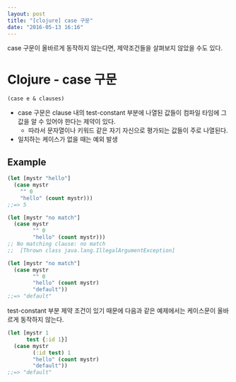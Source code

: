 ```yaml
---
layout: post
title: "[clojure] case 구문"
date: "2016-05-13 16:16"
---
```


case 구문이 올바르게 동작하지 않는다면, 제약조건들을 살펴보지 않았을 수도 있다.

# Clojure - case 구문

`(case e & clauses)`

- case 구문은 clause 내의 test-constant 부분에 나열된 값들이 컴파일 타임에 그 값을 알 수 있어야 한다는 제약이 있다.
  - 따라서 문자열이나 키워드 같은 자기 자신으로 평가되는 값들이 주로 나열된다.
- 일치하는 케이스가 없을 때는 예외 발생


## Example

```clojure
(let [mystr "hello"]
  (case mystr
    "" 0
    "hello" (count mystr)))
;;=> 5

(let [mystr "no match"]
  (case mystr
        "" 0
        "hello" (count mystr)))
;; No matching clause: no match
;;  [Thrown class java.lang.IllegalArgumentException]

(let [mystr "no match"]
  (case mystr
        "" 0
        "hello" (count mystr)
        "default"))
;;=> "default"
```

test-constant 부분 제약 조건이 있기 때문에 다음과 같은 예제에서는 케이스문이 올바르게 동작하지 않는다.

```clojure
(let [mystr 1
      test {:id 1}]
  (case mystr
        (:id test) 1
        "hello" (count mystr)
        "default"))
;;=> "default"  
```
